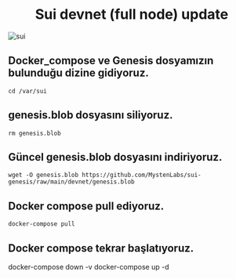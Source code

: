 # <h1 align="center">Sui devnet (full node) update</h1>

![sui](https://user-images.githubusercontent.com/73015593/178133251-a0ed4307-3cc5-4aab-b929-280afc1788d2.jpg)

## Docker_compose ve Genesis dosyamızın bulunduğu dizine gidiyoruz.
```
cd /var/sui
```

## genesis.blob dosyasını siliyoruz.
```
rm genesis.blob
```

## Güncel genesis.blob dosyasını indiriyoruz.
```
wget -O genesis.blob https://github.com/MystenLabs/sui-genesis/raw/main/devnet/genesis.blob
```

## Docker compose pull ediyoruz.
```
docker-compose pull 
```

## Docker compose tekrar başlatıyoruz.
docker-compose down -v 
docker-compose up -d  
```
